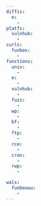 ```yaml
---
diffis:
  e:
    -
platfs:
  vulnhub:
    -
curls:
  funbox:
    -
functions:
  unix:
    -
  e:
    -
  vulnhub:
    -
  fuzz:
    -
  wp:
    -
  bf:
    -
  ftp:
    -
  rce:
    -
  cron:
    -
  rwp:
    -

wals:
  funboxwu:
    -
---
```


